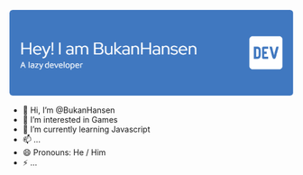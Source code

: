![Header](./header.png)

- 👋 Hi, I’m @BukanHansen
- 👀 I’m interested in Games
- 🌱 I’m currently learning Javascript
- 📫 ...
- 😄 Pronouns: He / Him
- ⚡ ...

<!---
BukanHansen/BukanHansen is a ✨ special ✨ repository because its `README.md` (this file) appears on your GitHub profile.
You can click the Preview link to take a look at your changes.
--->
